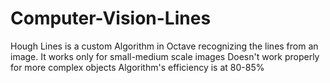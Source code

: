 # Computer-Vision-Lines

Hough Lines is a custom Algorithm in Octave recognizing the lines from an image.
It works only for small-medium scale images 
Doesn't work properly for more complex objects
Algorithm's  efficiency is at 80-85%
